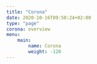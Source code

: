 ```yaml
---
title: "Corona"
date: 2020-10-16T09:50:24+02:00
type: "page"
corona: overview
menu: 
    main:
        name: Corona
        weight: -120
---
```


